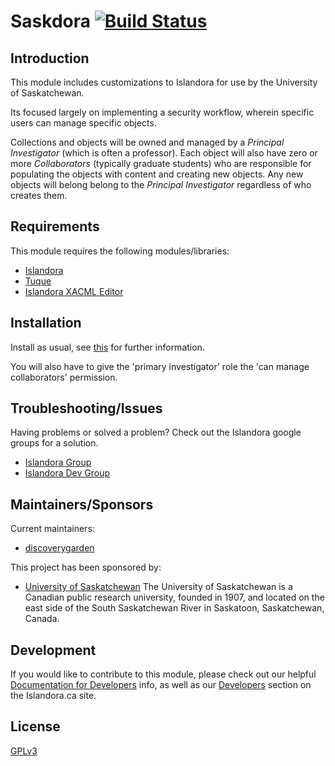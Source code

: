 # Saskdora [![Build Status](https://travis-ci.org/discoverygarden/saskdora.png?branch=7.x)](https://travis-ci.org/discoverygarden/saskdora)

## Introduction

This module includes customizations to Islandora for use by the University of
Saskatchewan.

Its focused largely on implementing a security workflow, wherein specific users
can manage specific objects.

Collections and objects will be owned and managed by a *Principal Investigator*
(which is often a professor). Each object will also have zero or more
*Collaborators* (typically graduate students) who are responsible for populating
the objects with content and creating new objects. Any new objects will belong
belong to the *Principal Investigator* regardless of who creates them.

## Requirements

This module requires the following modules/libraries:

* [Islandora](https://github.com/islandora/islandora)
* [Tuque](https://github.com/islandora/tuque)
* [Islandora XACML Editor](http://github.com/Islandora/islandora_xacml_editor)

## Installation

Install as usual, see [this](https://drupal.org/documentation/install/modules-themes/modules-7) for further information.

You will also have to give the 'primary investigator' role the
'can manage collaborators' permission.

## Troubleshooting/Issues

Having problems or solved a problem? Check out the Islandora google groups for a
solution.

* [Islandora Group](https://groups.google.com/forum/?hl=en&fromgroups#!forum/islandora)
* [Islandora Dev Group](https://groups.google.com/forum/?hl=en&fromgroups#!forum/islandora-dev)

## Maintainers/Sponsors
Current maintainers:

* [discoverygarden](https://github.com/discoverygarden)

This project has been sponsored by:

* [University of Saskatchewan](www.usask.ca)
The University of Saskatchewan is a Canadian public research university, founded
in 1907, and located on the east side of the South Saskatchewan River in
Saskatoon, Saskatchewan, Canada.

## Development

If you would like to contribute to this module, please check out our helpful
[Documentation for Developers](https://github.com/Islandora/islandora/wiki#wiki-documentation-for-developers)
info, as well as our [Developers](http://islandora.ca/developers) section on the Islandora.ca site.

## License

[GPLv3](http://www.gnu.org/licenses/gpl-3.0.txt)
